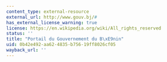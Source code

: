 ```yaml
---
content_type: external-resource
external_url: http://www.gouv.bj/#
has_external_license_warning: true
license: https://en.wikipedia.org/wiki/All_rights_reserved
status: ''
title: "Portail du Gouvernement du B\xE9nin"
uid: 0b42e492-aa62-4835-b756-19ff8026cf05
wayback_url: ''
---
```

